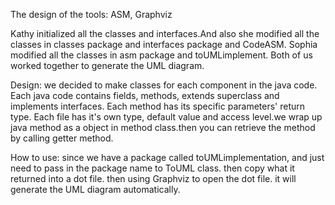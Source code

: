 The design of the tools: ASM, Graphviz

Kathy initialized all the classes and interfaces.And also she modified all the classes in classes package and interfaces package and CodeASM.
Sophia modified all the classes in asm package and toUMLimplement.
Both of us worked together to generate the UML diagram.

Design:
we decided to make classes for each component in the java code. Each java code contains fields, methods, extends superclass and implements interfaces. Each method has its specific parameters' return type. Each file has it's own type, default value and access level.we wrap up java method as a object in method class.then you can retrieve the method by calling getter method.


How to use:
since we have a package called toUMLimplementation, and just need to pass in the package 
name to ToUML class. then copy what it returned into a dot file. 
then using Graphviz to open the dot file. it will generate the UML diagram automatically. 